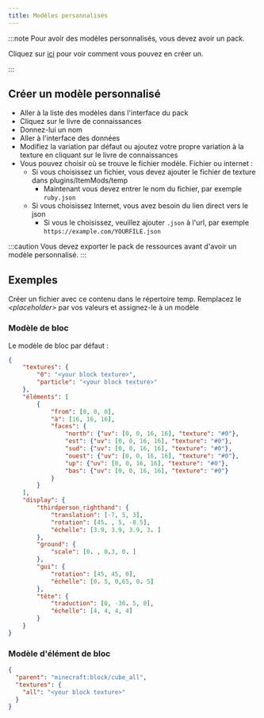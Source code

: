 ```yaml
---
title: Modèles personnalisés
---
```


:::note Pour avoir des modèles personnalisés, vous devez avoir un pack.

Cliquez sur [ici](pack#create-a-pack) pour voir comment vous pouvez en créer un.

:::

## Créer un modèle personnalisé

* Aller à la liste des modèles dans l'interface du pack
* Cliquez sur le livre de connaissances
* Donnez-lui un nom
* Aller à l'interface des données
* Modifiez la variation par défaut ou ajoutez votre propre variation à la texture en cliquant sur le livre de connaissances
* Vous pouvez choisir où se trouve le fichier modèle. Fichier ou internet :
    * Si vous choisissez un fichier, vous devez ajouter le fichier de texture dans plugins/ItemMods/temp
        * Maintenant vous devez entrer le nom du fichier, par exemple `ruby.json`
    * Si vous choisissez Internet, vous avez besoin du lien direct vers le json
        * Si vous le choisissez, veuillez ajouter `.json` à l'url, par exemple `https://example.com/YOURFILE.json`

:::caution Vous devez exporter le pack de ressources avant d'avoir un modèle personnalisé.
:::

## Exemples

Créer un fichier avec ce contenu dans le répertoire temp. Remplacez le *\<placeholder\>* par vos valeurs et assignez-le à un modèle

### Modèle de bloc

Le modèle de bloc par défaut :

```json title="block.json"
{
    "textures": {
        "0": "<your block texture>",
        "particle": "<your block texture>"
    },
    "éléments": [
        {
            "from": [0, 0, 0],
            "à": [16, 16, 16],
            "faces": {
                "north": {"uv": [0, 0, 16, 16], "texture": "#0"},
                "est": {"uv": [0, 0, 16, 16], "texture": "#0"},
                "sud": {"uv": [0, 0, 16, 16], "texture": "#0"},
                "ouest": {"uv": [0, 0, 16, 16], "texture": "#0"},
                "up": {"uv": [0, 0, 16, 16], "texture": "#0"},
                "bas": {"uv": [0, 0, 16, 16], "texture": "#0"}
            }
        }
    ],
    "display": {
        "thirdperson_righthand": {
            "translation": [-7, 5, 3],
            "rotation": [45. , 5, -8.5],
            "échelle": [3.9, 3.9, 3.9, 3. ]
        },
        "ground": {
            "scale": [0. , 0.3, 0. ]
        },
        "gui": {
            "rotation": [45, 45, 0],
            "échelle": [0. 5, 0,65, 0. 5]
        },
        "tête": {
            "traduction": [0, -30. 5, 0],
            "échelle": [4, 4, 4, 4]
        }
    }
}

```

### Modèle d'élément de bloc

```json title="block_item.json"
{
  "parent": "minecraft:block/cube_all",
  "textures": {
    "all": "<your block texture>"
  }
}
```

